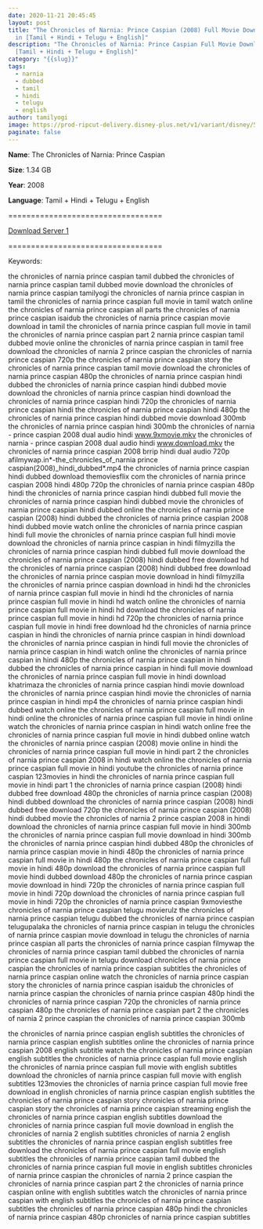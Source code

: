 ```yaml
---
date: 2020-11-21 20:45:45
layout: post
title: "The Chronicles of Narnia: Prince Caspian (2008) Full Movie Download HD
  in [Tamil + Hindi + Telugu + English]"
description: "The Chronicles of Narnia: Prince Caspian Full Movie Download HD in
  [Tamil + Hindi + Telugu + English]"
category: "{{slug}}"
tags:
  - narnia
  - dubbed
  - tamil
  - hindi
  - telugu
  - english
author: tamilyogi
image: https://prod-ripcut-delivery.disney-plus.net/v1/variant/disney/5AE75EDF316F6865A8B4B5B3287E01A1CE77CFF00E5DD98E32B431DF9373C100
paginate: false
---
```

**Name**: The Chronicles of Narnia: Prince Caspian

**Size**: 1.34 GB

**Year**: 2008

**Language**: Tamil + Hindi + Telugu + English

\==================================

[Download Server 1](https://mega.nz/file/lpUD0YrK#EzuJGxkciaki2Oj3yyq2Smw2cpZp5532OhBNj965lZ0)

[](https://mega.nz/file/lpUD0YrK#EzuJGxkciaki2Oj3yyq2Smw2cpZp5532OhBNj965lZ0)==================================

Keywords:

the chronicles of narnia prince caspian tamil dubbed
the chronicles of narnia prince caspian tamil dubbed movie download
the chronicles of narnia prince caspian tamilyogi
the chronicles of narnia prince caspian in tamil
the chronicles of narnia prince caspian full movie in tamil watch online
the chronicles of narnia prince caspian all parts
the chronicles of narnia prince caspian isaidub
the chronicles of narnia prince caspian movie download in tamil
the chronicles of narnia prince caspian full movie in tamil
the chronicles of narnia prince caspian part 2
narnia prince caspian tamil dubbed movie online
the chronicles of narnia prince caspian in tamil free download
the chronicles of narnia 2 prince caspian
the chronicles of narnia prince caspian 720p
the chronicles of narnia prince caspian story
the chronicles of narnia prince caspian tamil movie download
the chronicles of narnia prince caspian 480p
the chronicles of narnia prince caspian hindi dubbed
the chronicles of narnia prince caspian hindi dubbed movie download
the chronicles of narnia prince caspian hindi download
the chronicles of narnia prince caspian hindi 720p
the chronicles of narnia prince caspian hindi
the chronicles of narnia prince caspian hindi 480p
the chronicles of narnia prince caspian hindi dubbed movie download 300mb
the chronicles of narnia prince caspian hindi 300mb
the chronicles of narnia - prince caspian 2008 dual audio hindi www.9xmovie.mkv
the chronicles of narnia - prince caspian 2008 dual audio hindi www.download.mkv
the chronicles of narnia prince caspian 2008 brrip hindi dual audio 720p
afilmywap.in*\-the_chronicles_of_narnia prince caspian(2008)_hindi_dubbed*.mp4
the chronicles of narnia prince caspian hindi dubbed download
themoviesflix com the chronicles of narnia prince caspian 2008 hindi 480p 720p
the chronicles of narnia prince caspian 480p hindi
the chronicles of narnia prince caspian hindi dubbed full movie
the chronicles of narnia prince caspian hindi dubbed movie
the chronicles of narnia prince caspian hindi dubbed online
the chronicles of narnia prince caspian (2008) hindi dubbed
the chronicles of narnia prince caspian 2008 hindi dubbed movie watch online
the chronicles of narnia prince caspian hindi full movie
the chronicles of narnia prince caspian full hindi movie download
the chronicles of narnia prince caspian in hindi filmyzilla
the chronicles of narnia prince caspian hindi dubbed full movie download
the chronicles of narnia prince caspian (2008) hindi dubbed free download hd
the chronicles of narnia prince caspian (2008) hindi dubbed free download
the chronicles of narnia prince caspian movie download in hindi filmyzilla
the chronicles of narnia prince caspian download in hindi hd
the chronicles of narnia prince caspian full movie in hindi hd
the chronicles of narnia prince caspian full movie in hindi hd watch online
the chronicles of narnia prince caspian full movie in hindi hd download
the chronicles of narnia prince caspian full movie in hindi hd 720p
the chronicles of narnia prince caspian full movie in hindi free download hd
the chronicles of narnia prince caspian in hindi
the chronicles of narnia prince caspian in hindi download
the chronicles of narnia prince caspian in hindi full movie
the chronicles of narnia prince caspian in hindi watch online
the chronicles of narnia prince caspian in hindi 480p
the chronicles of narnia prince caspian in hindi dubbed
the chronicles of narnia prince caspian in hindi full movie download
the chronicles of narnia prince caspian full movie in hindi download khatrimaza
the chronicles of narnia prince caspian hindi movie download
the chronicles of narnia prince caspian hindi movie
the chronicles of narnia prince caspian in hindi mp4
the chronicles of narnia prince caspian hindi dubbed watch online
the chronicles of narnia prince caspian full movie in hindi online
the chronicles of narnia prince caspian full movie in hindi online watch
the chronicles of narnia prince caspian in hindi watch online free
the chronicles of narnia prince caspian full movie in hindi dubbed online
watch the chronicles of narnia prince caspian (2008) movie online in hindi
the chronicles of narnia prince caspian full movie in hindi part 2
the chronicles of narnia prince caspian 2008 in hindi watch online
the chronicles of narnia prince caspian full movie in hindi youtube
the chronicles of narnia prince caspian 123movies in hindi
the chronicles of narnia prince caspian full movie in hindi part 1
the chronicles of narnia prince caspian (2008) hindi dubbed free download 480p
the chronicles of narnia prince caspian (2008) hindi dubbed download
the chronicles of narnia prince caspian (2008) hindi dubbed free download 720p
the chronicles of narnia prince caspian (2008) hindi dubbed movie
the chronicles of narnia 2 prince caspian 2008 in hindi download
the chronicles of narnia prince caspian full movie in hindi 300mb
the chronicles of narnia prince caspian full movie download in hindi 300mb
the chronicles of narnia prince caspian hindi dubbed 480p
the chronicles of narnia prince caspian movie in hindi 480p
the chronicles of narnia prince caspian full movie in hindi 480p
the chronicles of narnia prince caspian full movie in hindi 480p download
the chronicles of narnia prince caspian full movie hindi dubbed download 480p
the chronicles of narnia prince caspian movie download in hindi 720p
the chronicles of narnia prince caspian full movie in hindi 720p download
the chronicles of narnia prince caspian full movie in hindi 720p
the chronicles of narnia prince caspian 9xmoviesthe chronicles of narnia prince caspian telugu movierulz
the chronicles of narnia prince caspian telugu dubbed
the chronicles of narnia prince caspian telugupalaka
the chronicles of narnia prince caspian in telugu
the chronicles of narnia prince caspian movie download in telugu
the chronicles of narnia prince caspian all parts
the chronicles of narnia prince caspian filmywap
the chronicles of narnia prince caspian tamil dubbed
the chronicles of narnia prince caspian full movie in telugu
download chronicles of narnia prince caspian
the chronicles of narnia prince caspian subtitles
the chronicles of narnia prince caspian online watch
the chronicles of narnia prince caspian story
the chronicles of narnia prince caspian isaidub
the chronicles of narnia prince caspian
the chronicles of narnia prince caspian 480p hindi
the chronicles of narnia prince caspian 720p
the chronicles of narnia prince caspian 480p
the chronicles of narnia prince caspian part 2
the chronicles of narnia 2 prince caspian
the chronicles of narnia prince caspian 300mb

the chronicles of narnia prince caspian english subtitles
the chronicles of narnia prince caspian english subtitles online
the chronicles of narnia prince caspian 2008 english subtitle
watch the chronicles of narnia prince caspian english subtitles
the chronicles of narnia prince caspian full movie english
the chronicles of narnia prince caspian full movie with english subtitles download
the chronicles of narnia prince caspian full movie with english subtitles 123movies
the chronicles of narnia prince caspian full movie free download in english
chronicles of narnia prince caspian english subtitles
the chronicles of narnia prince caspian story
chronicles of narnia prince caspian story
the chronicles of narnia prince caspian streaming english
the chronicles of narnia prince caspian english subtitles download
the chronicles of narnia prince caspian full movie download in english
the chronicles of narnia 2 english subtitles
chronicles of narnia 2 english subtitles
the chronicles of narnia prince caspian english subtitles free download
the chronicles of narnia prince caspian full movie english subtitles
the chronicles of narnia prince caspian tamil dubbed
the chronicles of narnia prince caspian full movie in english
subtitles chronicles of narnia prince caspian
the chronicles of narnia 2 prince caspian
the chronicles of narnia prince caspian part 2
the chronicles of narnia prince caspian online with english subtitles
watch the chronicles of narnia prince caspian with english subtitles
the chronicles of narnia prince caspian subtitles
the chronicles of narnia prince caspian 480p hindi
the chronicles of narnia prince caspian 480p
chronicles of narnia prince caspian subtitles

